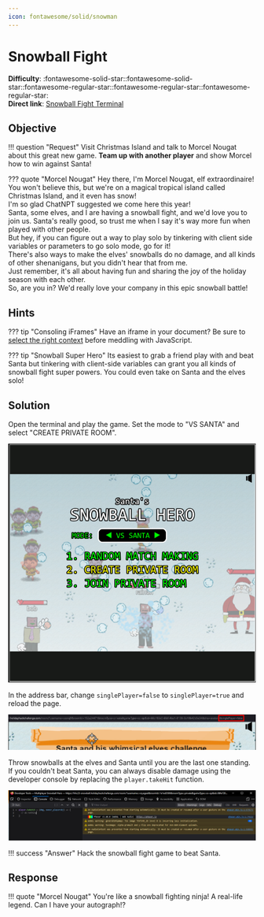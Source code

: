 ```yaml
---
icon: fontawesome/solid/snowman
---
```


# Snowball Fight

**Difficulty**: :fontawesome-solid-star::fontawesome-solid-star::fontawesome-regular-star::fontawesome-regular-star::fontawesome-regular-star:<br/>
**Direct link**: [Snowball Fight Terminal](https://hhc23-snowball.holidayhackchallenge.com/?&challenge=snowballhero)

## Objective

!!! question "Request"
    Visit Christmas Island and talk to Morcel Nougat about this great new game. **Team up with another player** and show Morcel how to win against Santa!

??? quote "Morcel Nougat"
    Hey there, I'm Morcel Nougat, elf extraordinaire!<br>
    You won't believe this, but we're on a magical tropical island called Christmas Island, and it even has snow!<br>
    I'm so glad ChatNPT suggested we come here this year!<br>
    Santa, some elves, and I are having a snowball fight, and we'd love you to join us. Santa's really good, so trust me when I say it's way more fun when played with other people.<br>
    But hey, if you can figure out a way to play solo by tinkering with client side variables or parameters to go solo mode, go for it!<br>
    There's also ways to make the elves' snowballs do no damage, and all kinds of other shenanigans, but you didn't hear that from me.<br>
    Just remember, it's all about having fun and sharing the joy of the holiday season with each other.<br>
    So, are you in? We'd really love your company in this epic snowball battle!

## Hints

??? tip "Consoling iFrames"
    Have an iframe in your document? Be sure to [select the right context](https://gist.github.com/chrisjd20/93771da596ca5e49043f148a845c469f) before meddling with JavaScript.

??? tip "Snowball Super Hero"
    Its easiest to grab a friend play with and beat Santa but tinkering with client-side variables can grant you all kinds of snowball fight super powers. You could even take on Santa and the elves solo!

## Solution

Open the terminal and play the game. Set the mode to "VS SANTA" and select "CREATE PRIVATE ROOM".

![Start menu](../img/objectives/snowball_fight/start_menu.png)

In the address bar, change ```singlePlayer=false``` to ```singlePlayer=true``` and reload the page.

![Address bar](../img/objectives/snowball_fight/address_bar.png)

Throw snowballs at the elves and Santa until you are the last one standing. If you couldn't beat Santa, you can always disable damage using the developer console by replacing the ```player.takeHit``` function.

![Disable damage](../img/objectives/snowball_fight/disable_damage.png)

!!! success "Answer"
    Hack the snowball fight game to beat Santa.

## Response

!!! quote "Morcel Nougat"
    You're like a snowball fighting ninja! A real-life legend. Can I have your autograph!?
